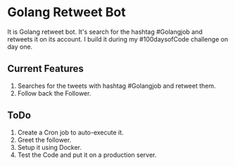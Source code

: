 # Golang Retweet Bot

It is Golang retweet bot. It's search for the hashtag #Golangjob and retweets it on its account. I build it during my #100daysofCode challenge on day one.

## Current Features
1. Searches for the tweets with hashtag #Golangjob and retweet them.
2. Follow back the Follower.

## ToDo
1. Create a Cron job to auto-execute it.
2. Greet the follower.
3. Setup it using Docker.
4. Test the Code and put it on a production server.
